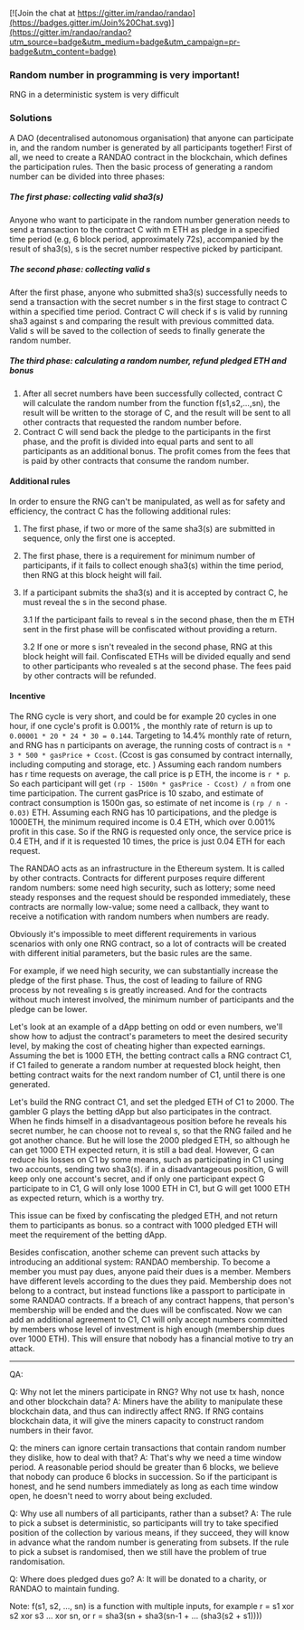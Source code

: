 
[![Join the chat at https://gitter.im/randao/randao](https://badges.gitter.im/Join%20Chat.svg)](https://gitter.im/randao/randao?utm_source=badge&utm_medium=badge&utm_campaign=pr-badge&utm_content=badge)


### Random number in programming is very important!

RNG in a deterministic system is very difficult

### Solutions

A DAO (decentralised autonomous organisation) that anyone can participate in, and the random number is generated by
all participants together!
First of all, we need to create a RANDAO contract in the blockchain,
which defines the participation rules.
Then the basic process of generating a random number can be divided into
three phases:
##### The first phase: collecting valid sha3(s)
Anyone who want to participate in the random number generation needs to
send a transaction to the contract C with m ETH as pledge in a specified
time period (e.g, 6 block period, approximately 72s), accompanied by the
result of sha3(s), s is the secret number respective picked by
participant.

##### The second phase: collecting valid s
After the first phase, anyone who submitted sha3(s) successfully needs
to send a transaction with the secret number s in the first stage to
contract C within a specified time period. Contract C will check if s is
valid by running sha3 against s and comparing the result with previous
committed data. Valid s will be saved to the collection of seeds to finally
generate the random number.

##### The third phase: calculating a random number, refund pledged ETH and bonus
1. After all secret numbers have been successfully collected, contract C
   will calculate the random number from the function f(s1,s2,...,sn), the result will be written to the storage of C, and the result will
be sent to all other contracts that requested the random number before.
2. Contract C will send back the pledge to the participants in the first
   phase, and the profit is divided into equal parts and sent to all
participants as an additional bonus. The profit comes from the fees that is paid by
other contracts that consume the random number.

#### Additional rules
In order to ensure the RNG can't be manipulated, as well as for
safety and efficiency, the contract C has the following additional rules:

1. The first phase, if two or more of the same sha3(s) are submitted in
   sequence, only the first one is accepted.
2. The first phase, there is a requirement for minimum number of
   participants, if it fails to collect enough sha3(s) within the time
period, then RNG at this block height will fail.
3. If a participant submits the sha3(s) and it is accepted by contract C,
   he must reveal the s in the second phase.

    3.1 If the participant fails to reveal s in the second phase, then the m
ETH sent in the first phase will be confiscated without providing a return.

    3.2 If one or more s isn't revealed in the second phase, RNG at this
block height will fail. Confiscated ETHs will be divided equally and
send to other participants who revealed s at the second phase.  The fees
paid by other contracts will be refunded.


#### Incentive
The RNG cycle is very short,  and could be for example 20 cycles in one hour, if one
cycle's profit is 0.001% , the monthly rate of return is up to `0.00001 *
20 * 24 * 30 = 0.144`.
Targeting to 14.4% monthly rate of return, and RNG has n participants on
average, the running costs of contract is `n * 3 * 500 * gasPrice +
Ccost`. (Ccost is gas consumed by contract internally, including
computing and storage, etc. )
Assuming each random numbers has r time requests on average, the call
price is p ETH, the income is `r * p`. So each participant will get `(rp -
1500n * gasPrice - Ccost) / n` from one time participation.
The current gasPrice is 10 szabo, and estimate of contract consumption
is 1500n gas, so estimate of net income is `(rp / n - 0.03)` ETH.
Assuming each RNG has 10 participations, and the pledge is 1000ETH, the
minimum required income is 0.4 ETH, which over 0.001% profit in this
case. So if the RNG is requested only once, the service price is 0.4 ETH,
and if it is requested 10 times, the price is just 0.04 ETH for each
request.


The RANDAO acts as an infrastructure in the Ethereum system. It is called by
other contracts. Contracts for different purposes require different
random numbers: some need high security, such as lottery; some need
steady responses and the request should be responded immediately, these
contracts are normally low-value; some need a callback,
they want to receive a notification with random numbers when numbers are
ready.

Obviously it's impossible to meet different requirements in various
scenarios with only one RNG contract, so a lot of contracts will be
created with different initial parameters, but the basic rules are the same.

For example, if we need high security, we can substantially increase the
pledge of the first phase. Thus, the cost of leading to failure of RNG
process by not revealing s is greatly increased. And for the contracts
without much interest involved, the minimum number of participants and
the pledge can be lower.

Let's look at an example of a dApp betting on odd or even numbers, we'll show how to
adjust the contract's parameters to meet the desired security level, by
making the cost of cheating higher than expected earnings.
Assuming the bet is 1000 ETH, the betting contract calls a RNG contract
C1, if C1 failed to generate a random number at requested block height,
then betting contract waits for the next random number of C1, until
there is one generated.

Let's build the RNG contract C1, and set the pledged ETH of C1 to 2000. The
gambler G plays the betting dApp but also participates in the contract. When he
finds himself in a disadvantageous position before he reveals his secret
number, he can choose not to reveal s, so that the RNG failed and he got
another chance. But he will lose the 2000 pledged ETH, so although he can get
1000 ETH expected return, it is still a bad deal. 
However, G can reduce his losses on C1 by some means, such as participating in
C1 using two accounts, sending two sha3(s). if in a disadvantageous
position, G will keep only one account's secret, and if only one
participant expect G participate to in C1, G will only lose 1000 ETH in C1,
but G will get 1000 ETH as expected return, which is a worthy try.

This issue can be fixed by confiscating the pledged ETH, and not return them
to participants as bonus. so a contract with 1000 pledged ETH will meet
the requirement of the betting dApp.

Besides confiscation, another scheme can prevent such attacks by
introducing an additional system: RANDAO membership.
To become a member you must pay dues, anyone paid their dues is a
member.  Members have different levels according to the dues they paid.
Membership does not belong to a contract, but instead functions like a passport to
participate in some RANDAO contracts. If a breach of any contract happens,
that person's membership will be ended and the dues will be confiscated.
Now we can add an additional agreement to C1, C1 will only accept
numbers committed by members whose level of investment is high enough (membership
dues over 1000 ETH). This will ensure that nobody has a financial motive to try an attack.

-----

QA:

Q: Why not let the miners participate in RNG? Why not use tx hash, nonce
and other blockchain data?
A: Miners have the ability to manipulate these blockchain data, and thus
can indirectly affect RNG. If RNG contains blockchain data, it will give
the miners capacity to construct random numbers in their favor.

Q: the miners can ignore certain transactions that contain random number
they dislike, how to deal with that?
A: That's why we need a time window period. A reasonable period should
be greater than 6 blocks, we believe that nobody can produce 6 blocks in
succession. So if the participant is honest,  and he send numbers
immediately as long as each time window open, he doesn't need to worry
about being excluded.

Q: Why use all numbers of all participants, rather than a subset?
A: The rule to pick a subset is deterministic, so participants will try
to take specified position of the collection by various means, if they
succeed, they will know in advance what the random number is generating
from subsets. If the rule to pick a subset is randomised, then we still have the problem of true randomisation.

Q: Where does pledged dues go?
A: It will be donated to a charity, or RANDAO to maintain funding.

Note: f(s1, s2, ..., sn) is a function with multiple inputs, for
example r = s1 xor s2 xor s3 ... xor sn, or r = sha3(sn + sha3(sn-1 + ... (sha3(s2 + s1))))

